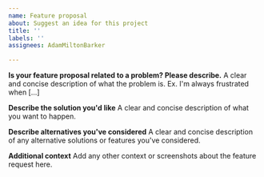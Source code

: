 ```yaml
---
name: Feature proposal
about: Suggest an idea for this project
title: ''
labels: ''
assignees: AdamMiltonBarker

---
```


**Is your feature proposal related to a problem? Please describe.**
A clear and concise description of what the problem is. Ex. I'm always frustrated when [...]

**Describe the solution you'd like**
A clear and concise description of what you want to happen.

**Describe alternatives you've considered**
A clear and concise description of any alternative solutions or features you've considered.

**Additional context**
Add any other context or screenshots about the feature request here.
